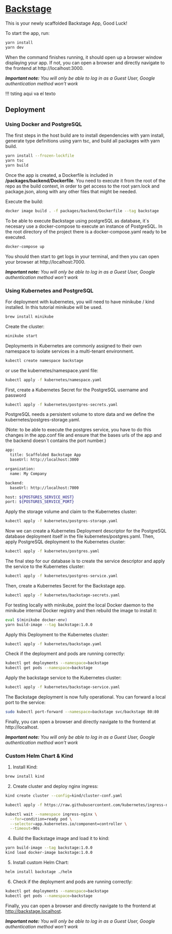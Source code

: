 # [Backstage](https://backstage.io)

This is your newly scaffolded Backstage App, Good Luck!

To start the app, run:

```sh
yarn install
yarn dev     
```

When the command finishes running, it should open up a browser window displaying your app. If not, you can open a browser and directly navigate to the frontend at http://localhost:3000.

***Important note:** You will only be able to log in as a Guest User, Google authentication method won't work*


!!! tsting
    aqui va el texto 
    
## Deployment

### Using Docker and PostgreSQL

The first steps in the host build are to install dependencies with yarn install, generate type definitions using yarn tsc, and build all packages with yarn build.

```sh
yarn install --frozen-lockfile
yarn tsc
yarn build
```

Once the app is created, a Dockerfile is included in **/packages/backend/Dockerfile**. You need to execute it from the root of the repo as the build context, in order to get access to the root yarn.lock and package.json, along with any other files that might be needed.

Execute the build:

```sh
docker image build . -f packages/backend/Dockerfile --tag backstage
```

To be able to execute Backstage using postgreSQL as database, it`s necesary use a docker-compose to execute an instance of PostgreSQL. In the root directory of the project there is a docker-compose.yaml ready to be executed.

```sh
docker-compose up
```

You should then start to get logs in your terminal, and then you can open your browser at http://localhost:7000.

***Important note:** You will only be able to log in as a Guest User, Google authentication method won't work*

### Using Kubernetes and PostgreSQL

For deployment with kubernetes, you will need to have minikube / kind installed. In this tutorial minikube will be used.

```sh
brew install minikube
```

Create the cluster:

```sh
minikube start
```

Deployments in Kubernetes are commonly assigned to their own namespace to isolate services in a multi-tenant environment.

```sh
kubectl create namespace backstage
```

or use the kubernetes/namespace.yaml file:

```sh
kubectl apply -f kubernetes/namespace.yaml
```

First, create a Kubernetes Secret for the PostgreSQL username and password

```sh
kubectl apply -f kubernetes/postgres-secrets.yaml
```

PostgreSQL needs a persistent volume to store data and we define the kubernetes/postgres-storage.yaml.

(Note: to be able to execute the postgres service, you have to do this changes in the app.conf file and ensure that the bases urls of the app and the backend doesn´t contains the port number.)

```sh
app:
  title: Scaffolded Backstage App
  baseUrl: http://localhost:3000

organization:
  name: My Company

backend:
  baseUrl: http://localhost:7000
```

```sh
host: ${POSTGRES_SERVICE_HOST}
port: ${POSTGRES_SERVICE_PORT}
```

Apply the storage volume and claim to the Kubernetes cluster:

```sh
kubectl apply -f kubernetes/postgres-storage.yaml
```

Now we can create a Kubernetes Deployment descriptor for the PostgreSQL database deployment itself in the file kubernetes/postgres.yaml. Then, apply PostgreSQL deployment to the Kubernetes cluster:

```sh
kubectl apply -f kubernetes/postgres.yaml
```

The final step for our database is to create the service descriptor and apply the service to the Kubernetes cluster:

```sh
kubectl apply -f kubernetes/postgres-service.yaml
```

Then, create a Kubernetes Secret for the Backstage app.

```sh
kubectl apply -f kubernetes/backstage-secrets.yaml
```

For testing locally with minikube, point the local Docker daemon to the minikube internal Docker registry and then rebuild the image to install it:

```sh
eval $(minikube docker-env)
yarn build-image --tag backstage:1.0.0
```

Apply this Deployment to the Kubernetes cluster:

```sh
kubectl apply -f kubernetes/backstage.yaml
```

Check if the deployment and pods are running correctly:

```sh
kubectl get deployments --namespace=backstage
kubectl get pods --namespace=backstage
```

Apply the backstage service to the Kubernetes cluster:

```sh 
kubectl apply -f kubernetes/backstage-service.yaml

```

The Backstage deployment is now fully operational. You can forward a local port to the service:

```sh
sudo kubectl port-forward --namespace=backstage svc/backstage 80:80
```

Finally, you can open a browser and directly navigate to the frontend at http://localhost.

***Important note:** You will only be able to log in as a Guest User, Google authentication method won't work*

### Custom Helm Chart & Kind

1. Install Kind:

```sh
brew install kind
```

2. Create cluster and deploy nginx ingress:

```sh
kind create cluster --config=kind/cluster-conf.yaml

kubectl apply -f https://raw.githubusercontent.com/kubernetes/ingress-nginx/master/deploy/static/provider/kind/deploy.yaml

kubectl wait --namespace ingress-nginx \
  --for=condition=ready pod \
  --selector=app.kubernetes.io/component=controller \
  --timeout=90s
```

4. Build the Backstage image and load it to kind:

```sh
yarn build-image --tag backstage:1.0.0
kind load docker-image backstage:1.0.0
```

5. Install custom Helm Chart:

```sh
helm install backstage ./helm
```

6. Check if the deployment and pods are running correctly:

```sh
kubectl get deployments --namespace=backstage
kubectl get pods --namespace=backstage
```

Finally, you can open a browser and directly navigate to the frontend at http://backstage.localhost.

***Important note:** You will only be able to log in as a Guest User, Google authentication method won't work*
